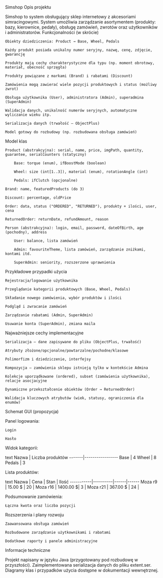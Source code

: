 Simshop
Opis projektu

Simshop to system obsługujący sklep internetowy z akcesoriami simracingowymi. System umożliwia zarządzanie asortymentem (produkty: bazy, kierownice, pedały), obsługę zamówień, zwrotów oraz użytkowników i administratorów.
Funkcjonalności (w skrócie)

    Obiekty dziedziczenia: Product → Base, Wheel, Pedals

    Każdy produkt posiada unikalny numer seryjny, nazwę, cenę, zdjęcie, gwarancję

    Produkty mają cechy charakterystyczne dla typu (np. moment obrotowy, materiał, obecność sprzęgła)

    Produkty powiązane z markami (Brand) i rabatami (Discount)

    Zamówienia mogą zawierać wiele pozycji produktowych i status (możliwy zwrot)

    Obsługa użytkownika (User), administratora (Admin), superadmina (SuperAdmin)

    Walidacja danych, unikalność numerów seryjnych, automatyczne wyliczanie wieku itp.

    Serializacja danych (trwałość – ObjectPlus)

    Model gotowy do rozbudowy (np. rozbudowana obsługa zamówień)

Model klas

    Product (abstrakcyjna): serial, name, price, imgPath, quantity, guarantee, serialCounters (statyczny)

        Base: torque (enum), ifBoostMode (boolean)

        Wheel: size (int[1..3]), material (enum), rotationAngle (int)

        Pedals: ifClutch (opcjonalne)

    Brand: name, featuredProducts (do 3)

    Discount: percentage, oldPrice

    Order: data, status ("ORDERED", "RETURNED"), produkty + ilości, user, cena

    ReturnedOrder: returnDate, refundAmount, reason

    Person (abstrakcyjna): login, email, password, dateOfBirth, age (pochodny), address

        User: balance, lista zamówień

        Admin: favouriteTheme, lista zamówień, zarządzanie zniżkami, kontami itd.

        SuperAdmin: seniority, rozszerzone uprawnienia

Przykładowe przypadki użycia

    Rejestracja/logowanie użytkownika

    Przeglądanie kategorii produktowych (Base, Wheel, Pedals)

    Składanie nowego zamówienia, wybór produktów i ilości

    Podgląd i zwracanie zamówień

    Zarządzanie rabatami (Admin, SuperAdmin)

    Usuwanie konta (SuperAdmin), zmiana maila

Najważniejsze cechy implementacyjne

    Serializacja — dane zapisywane do pliku (ObjectPlus, trwałość)

    Atrybuty złożone/opcjonalne/powtarzalne/pochodne/klasowe

    Polimorfizm i dziedziczenie, interfejsy

    Kompozycja — zamówienia sklepu istnieją tylko w kontekście Admina

    Kolekcje uporządkowane (ordered), subset (zamówienia użytkownika), relacje asocjacyjne

    Dynamiczne przekształcenie obiektów (Order → ReturnedOrder)

    Walidacja kluczowych atrybutów (wiek, statusy, ograniczenia dla enumów)

Schemat GUI (propozycja)

Panel logowania:

    Login

    Hasło

Widok kategorii:

text
Nazwa  | Liczba produktów
-------|-----------------
Base   | 4
Wheel  | 8
Pedals | 3

Lista produktów:

text
Nazwa      | Cena     | Stan | Ilość
-----------|----------|------|------
Moza r9    | 15.00 $  | 20   |
Moza r16   | 1400.00 $| 3    |
Moza r21   | 367.00 $ | 24   |

Podsumowanie zamówienia:

    Łączna kwota oraz liczba pozycji

Rozszerzenia i plany rozwoju

    Zaawansowana obsługa zamówień

    Rozbudowane zarządzanie użytkownikami i rabatami

    Dodatkowe raporty i panele administracyjne

Informacje techniczne

Projekt napisany w języku Java (przygotowany pod rozbudowę w przyszłości).
Zaimplementowana serializacja danych do pliku extent.ser. Diagramy klas i przypadków użycia dostępne w dokumentacji wewnętrznej.
